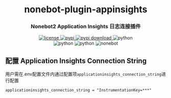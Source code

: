 <div align="center">

# nonebot-plugin-appinsights
### Nonebot2 Application Insights 日志连接插件

<a href="https://raw.githubusercontent.com/xzhouqd/nonebot-plugin-appinsights/main/LICENSE">
    <img src="https://img.shields.io/github/license/xzhouqd/nonebot-plugin-appinsights?style=for-the-badge" alt="license">
</a>
<a href="https://pypi.python.org/pypi/nonebot-plugin-appinsights">
    <img src="https://img.shields.io/pypi/v/nonebot-plugin-appinsights?color=green&style=for-the-badge" alt="pypi">
</a>
<a href="https://pypi.python.org/pypi/nonebot-plugin-appinsights">
    <img src="https://img.shields.io/pypi/dm/nonebot-plugin-appinsights?style=for-the-badge" alt="pypi download">
</a>
<img src="https://img.shields.io/badge/require_python-3.8+-blue?style=for-the-badge" alt="python">
<br />
<img src="https://img.shields.io/badge/tested_python-3.10.6-blue?style=for-the-badge" alt="python">
<img src="https://img.shields.io/badge/tested_env-go_cqhttp_1.0.0-blue?style=for-the-badge" alt="python">
<img src="https://img.shields.io/badge/tested_Nonebot-2.0.0-red?style=for-the-badge" alt="nonebot">
</div>

## 配置 Application Insights Connection String
用户需在.env配置文件内通过配置项`applicationinsights_connection_string`进行配置
```
applicationinsights_connection_string = "InstrumentationKey=***"
```

